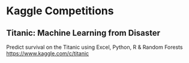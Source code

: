 # Kaggle Competitions

## Titanic: Machine Learning from Disaster
Predict survival on the Titanic using Excel, Python, R & Random Forests
https://www.kaggle.com/c/titanic

